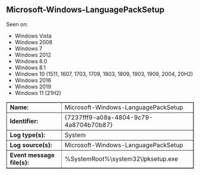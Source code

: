 ## Microsoft-Windows-LanguagePackSetup

Seen on:
* Windows Vista
* Windows 2008
* Windows 7
* Windows 2012
* Windows 8.0
* Windows 8.1
* Windows 10 (1511, 1607, 1703, 1709, 1803, 1809, 1903, 1909, 2004, 20H2)
* Windows 2016
* Windows 2019
* Windows 11 (21H2)

<table border="1" class="docutils">
  <tbody>
    <tr>
      <td><b>Name:</b></td>
      <td>Microsoft-Windows-LanguagePackSetup</td>
    </tr>
    <tr>
      <td><b>Identifier:</b></td>
      <td>{7237fff9-a08a-4804-9c79-4a8704b70b87}</td>
    </tr>
    <tr>
      <td><b>Log type(s):</b></td>
      <td>System</td>
    </tr>
    <tr>
      <td><b>Log source(s):</b></td>
      <td>Microsoft-Windows-LanguagePackSetup</td>
    </tr>
    <tr>
      <td><b>Event message file(s):</b></td>
      <td>%SystemRoot%\system32\lpksetup.exe</td>
    </tr>
  </tbody>
</table>

&nbsp;

